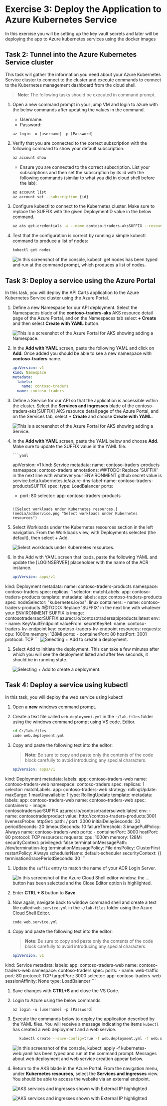 # Exercise 3: Deploy the Application to Azure Kubernetes Service

In this exercise you will be setting up the key vault secrets and later will be deploying the app to Azure kubernetes services using the docker images

## Task 2: Tunnel into the Azure Kubernetes Service cluster  

This task will gather the information you need about your Azure Kubernetes Service cluster to connect to the cluster and execute commands to connect to the Kubernetes management dashboard from the cloud shell.

> **Note**: The following tasks should be executed in command prompt.

1. Open a new command prompt in your jump VM and login to azure with the below commands after updating the values in the command.

   * Username: **<inject key="AzureAdUserEmail"></inject>**
   * Password: **<inject key="AzureAdUserPassword"></inject>**

    ```
    az login -u [username] -p [Password]
    ```

1. Verify that you are connected to the correct subscription with the following command to show your default subscription:

   ```bash
   az account show
   ```

   - Ensure you are connected to the correct subscription. List your subscriptions and then set the subscription by its id with the following commands (similar to what you did in cloud shell before the lab):

   ```bash
   az account list
   az account set --subscription {id}
   ```

1. Configure kubectl to connect to the Kubernetes cluster. Make sure to replace the SUFFIX with the given DeploymentID **<inject key="DeploymentID" enableCopy="true"/>** value in the below command.

   ```bash
   az aks get-credentials -a --name contoso-traders-aksSUFFIX --resource-group ContosoTraders-SUFFIX
   ```

1. Test that the configuration is correct by running a simple kubectl command to produce a list of nodes:

   ```bash
   kubectl get nodes
   ```

   ![In this screenshot of the console, kubectl get nodes has been typed and run at the command prompt, which produces a list of nodes.](media/newnodes.png "kubectl get nodes")
   
   
## Task 3: Deploy a service using the Azure Portal
   
In this task, you will deploy the API Carts application to the Azure Kubernetes Service cluster using the Azure Portal.
   
1. Define a new Namespace for our API deployment. Select the Namespaces blade of the **contoso-traders-aks<inject key="DeploymentID"/>** AKS resource detail page of the Azure Portal, and on the Namespaces tab select **+ Create** and then select **Create with YAML** button.

    ![This is a screenshot of the Azure Portal for AKS showing adding a Namespace.](media/createnamespace2.png "Add a Namespace")
    
1. In the **Add with YAML** screen, paste the following YAML and click on **Add**. Once added you should be able to see a new namespace with **contoso-traders** name.

    ```yaml
    apiVersion: v1
    kind: Namespace
    metadata:
      labels:
        name: contoso-traders
      name: contoso-traders
    ```   
1. Define a Service for our API so that the application is accessible within the cluster. Select the **Services and ingresses** blade of the contoso-traders-aks[SUFFIX] AKS resource detail page of the Azure Portal, and on the Services tab, select **+ Create** and choose **Create with YAML**. 
    
    ![This is a screenshot of the Azure Portal for AKS showing adding a Service.](media/nwservice1.png "Add a Service")

1. In the **Add with YAML** screen, paste the YAML below and choose **Add**. Make sure to update the SUFFIX value in the YAML file.

       ```yaml
    apiVersion: v1
kind: Service
metadata:
  name: contoso-traders-products
  namespace: contoso-traders
  annotations:
    #@TODO: Replace 'SUFFIX' in the next line with whatever your ENVIRONMENT github secret value is
    service.beta.kubernetes.io/azure-dns-label-name: contoso-traders-productsSUFFIX
spec:
  type: LoadBalancer
  ports:
    - port: 80
  selector:
    app: contoso-traders-products
    ``` 
    
   ![Select workloads under Kubernetes resources.](media/addservice.png "Select workloads under Kubernetes resources") 

1. Select Workloads under the Kubernetes resources section in the left navigation. From the Workloads view, with Deployments selected (the default), then select + Add.

    ![Select workloads under Kubernetes resources.](media/wkrload.png "Select workloads under Kubernetes resources")

1. In the Add with YAML screen that loads, paste the following YAML and update the [LOGINSERVER] placeholder with the name of the ACR instance.

    ```YAML
    apiVersion: apps/v1
kind: Deployment
metadata:
  name: contoso-traders-products
    namespace: contoso-traders
spec:
  replicas: 1
  selector:
    matchLabels:
      app: contoso-traders-products
  template:
    metadata:
      labels:
        app: contoso-traders-products
    spec:
      nodeSelector:
        "kubernetes.io/os": linux
      containers:
        - name: contoso-traders-products
          #@TODO: Replace 'SUFFIX' in the next line with whatever your ENVIRONMENT SUFFIX is
          image: contosotradersacrSUFFIX.azurecr.io/contosotradersapiproducts:latest
          env:
            - name: KeyVaultEndpoint
              valueFrom:
                secretKeyRef:
                  name: contoso-traders-kv-endpoint
                  key: contoso-traders-kv-endpoint
          resources:
            requests:
              cpu: 1000m
              memory: 128Mi
          ports:
            - containerPort: 80
              hostPort: 3001
              protocol: TCP
            ```
   ![Selecting + Add to create a deployment.](media/newworksload.png "Selecing + Add to create a deployment")

1. Select Add to initiate the deployment. This can take a few minutes after which you will see the deployment listed and after few seconds, it should be in running state.

     ![Selecting + Add to create a deployment.](media/conrunning.png "Selecing + Add to create a deployment")


## Task 4: Deploy a service using kubectl

In this task, you will deploy the web service using kubectl

1. Open a **new** windows command prompt.

1. Create a text file called `web.deployment.yml` in the `~/lab-files` folder using the windows command prompt using VS code.
   Editor.

   ```bash
   cd C:/lab-files
   code web.deployment.yml
   ```

1. Copy and paste the following text into the editor:

    > **Note**: Be sure to copy and paste only the contents of the code block carefully to avoid introducing any special characters.

    ```yaml
    apiVersion: apps/v1
kind: Deployment
metadata:
  labels:
    app: contoso-traders-web
  name: contoso-traders-web
  namespace: contoso-traders
spec:
  replicas: 1
  selector:
    matchLabels:
      app: contoso-traders-web
  strategy:
    rollingUpdate:
      maxSurge: 1
      maxUnavailable: 1
    type: RollingUpdate
  template:
    metadata:
      labels:
        app: contoso-traders-web
      name: contoso-traders-web
    spec:
      containers:
      - image: contosotradersacrSUFFIX.azurecr.io/contosotradersuiweb:latest
        env:
          - name: contosotraderproduct
            value: http://contoso-traders-products:3001
        livenessProbe:
          httpGet:
            path: /
            port: 3000
          initialDelaySeconds: 30
          periodSeconds: 20
          timeoutSeconds: 10
          failureThreshold: 3
        imagePullPolicy: Always
        name: contoso-traders-web
        ports:
          - containerPort: 3000
            hostPort: 80
            protocol: TCP
        resources:
          requests:
            cpu: 1000m
            memory: 128Mi
        securityContext:
          privileged: false
        terminationMessagePath: /dev/termination-log
        terminationMessagePolicy: File
      dnsPolicy: ClusterFirst
      restartPolicy: Always
      schedulerName: default-scheduler
      securityContext: {}
      terminationGracePeriodSeconds: 30
    ```

1. Update the `suffix` entry to match the name of your ACR Login Server.

    ![In this screenshot of the Azure Cloud Shell editor window, the ... button has been selected and the Close Editor option is highlighted.](media/sfx.png "Close Azure Cloud Editor")

1. Enter **CTRL + S** button to **Save**.

1. Now again, navigate back to window command shell and create a text file called `web.service.yml` in the `~/lab-files` folder using the Azure Cloud Shell Editor.

    ```bash
    code web.service.yml
    ```

1. Copy and paste the following text into the editor:

    > **Note**: Be sure to copy and paste only the contents of the code block carefully to avoid introducing any special characters.

    ```yaml
    apiVersion: v1
kind: Service
metadata:
  labels:
    app: contoso-traders-web
  name: contoso-traders-web
  namespace: contoso-traders
spec:
  ports:
    - name: web-traffic
      port: 80
      protocol: TCP
      targetPort: 3000
  selector:
    app: contoso-traders-web
  sessionAffinity: None
  type: LoadBalancer
    ```

1. Save changes with **CTRL+S** and close the VS Code.

1. Login to Azure using the below commands.

    ```
    az login -u [username] -p [Password]
    ```

1. Execute the commands below to deploy the application described by the YAML files. You will receive a message indicating the items `kubectl` has created a web deployment and a web service.

    ```bash
       kubectl create --save-config=true -f web.deployment.yml -f web.service.yml
    ```

    ![In this screenshot of the console, kubectl apply -f kubernetes-web.yaml has been typed and run at the command prompt. Messages about web deployment and web service creation appear below.](media/kubectlcreated.png "kubectl create application")

1. Return to the AKS blade in the Azure Portal. From the navigation menu, under **Kubernetes resources**, select the **Services and ingresses** view. You should be able to access the website via an external endpoint.

    ![AKS services and ingresses shown with External IP highlighted](media/website.png "AKS services and ingresses shown with External IP highlighted")

    ![AKS services and ingresses shown with External IP highlighted](media/website2.png "AKS services and ingresses shown with External IP highlighted")

